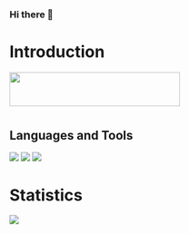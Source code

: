 ### Hi there 👋

<!--
**ohamshakya/ohamshakya** is a ✨ _special_ ✨ repository because its `README.md` (this file) appears on your GitHub profile.

Here are some ideas to get you started:

- 🔭 I’m currently working on ...
- 🌱 I’m currently learning ...
- 👯 I’m looking to collaborate on ...
- 🤔 I’m looking for help with ...
- 💬 Ask me about ...
- 📫 How to reach me: ...
- 😄 Pronouns: ...
- ⚡ Fun fact: ...
-->
# Introduction
<img src="https://img.shields.io/badge/Oham-Shakya-lightgrey%20green" width=300 height=60/>

# <h2>Languages and Tools</h2>
<img src="https://img.shields.io/badge/-HTML5-red?style=for-the-badge&logo=html5&logoColor=white" />
<img src="https://img.shields.io/badge/-CSS3-blue?styel=for-the-badge&logo=css3&logoColor=white" />
<img src="https://img.shields.io/badge/-GIT-orange?style=for-thebadge&logo=git&logoColor=white"/>


# Statistics
<img src = "https://github-readme-stats.vercel.app/api?username=ohamshakya&showicons=true&title_color=ffffff&con_color=bb2acf&text_color=daf7dc&bg_color=151515"/>
